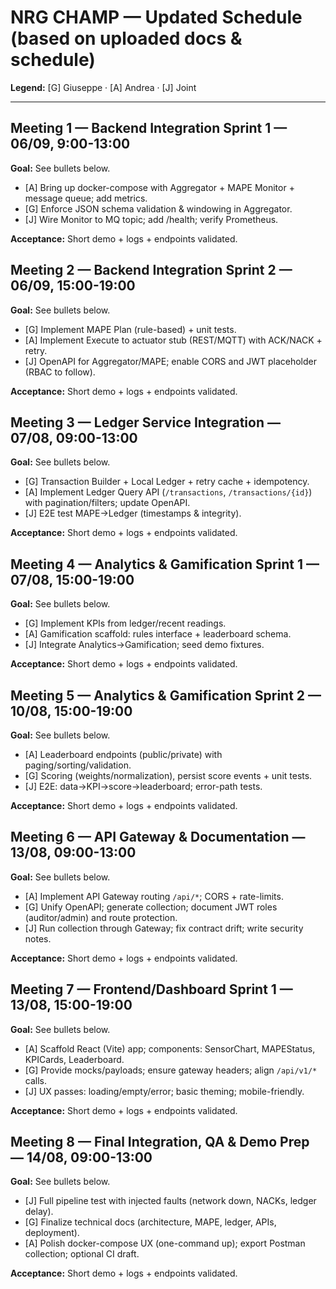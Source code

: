 # NRG CHAMP — Updated Schedule (based on uploaded docs & schedule)

**Legend:** [G] Giuseppe · [A] Andrea · [J] Joint

---

## Meeting 1 — Backend Integration Sprint 1 — **06/09, 9:00-13:00**
**Goal:** See bullets below.

- [A] Bring up docker-compose with Aggregator + MAPE Monitor + message queue; add metrics.
- [G] Enforce JSON schema validation & windowing in Aggregator.
- [J] Wire Monitor to MQ topic; add /health; verify Prometheus.

**Acceptance:** Short demo + logs + endpoints validated.


## Meeting 2 — Backend Integration Sprint 2 — **06/09, 15:00-19:00**
**Goal:** See bullets below.

- [G] Implement MAPE Plan (rule-based) + unit tests.
- [A] Implement Execute to actuator stub (REST/MQTT) with ACK/NACK + retry.
- [J] OpenAPI for Aggregator/MAPE; enable CORS and JWT placeholder (RBAC to follow).

**Acceptance:** Short demo + logs + endpoints validated.


## Meeting 3 — Ledger Service Integration — **07/08, 09:00-13:00**
**Goal:** See bullets below.

- [G] Transaction Builder + Local Ledger + retry cache + idempotency.
- [A] Implement Ledger Query API (`/transactions`, `/transactions/{id}`) with pagination/filters; update OpenAPI.
- [J] E2E test MAPE→Ledger (timestamps & integrity).

**Acceptance:** Short demo + logs + endpoints validated.


## Meeting 4 — Analytics & Gamification Sprint 1 — **07/08, 15:00-19:00**
**Goal:** See bullets below.

- [G] Implement KPIs from ledger/recent readings.
- [A] Gamification scaffold: rules interface + leaderboard schema.
- [J] Integrate Analytics→Gamification; seed demo fixtures.

**Acceptance:** Short demo + logs + endpoints validated.


## Meeting 5 — Analytics & Gamification Sprint 2 — **10/08, 15:00-19:00**
**Goal:** See bullets below.

- [A] Leaderboard endpoints (public/private) with paging/sorting/validation.
- [G] Scoring (weights/normalization), persist score events + unit tests.
- [J] E2E: data→KPI→score→leaderboard; error-path tests.

**Acceptance:** Short demo + logs + endpoints validated.


## Meeting 6 — API Gateway & Documentation — **13/08, 09:00-13:00**
**Goal:** See bullets below.

- [A] Implement API Gateway routing `/api/*`; CORS + rate-limits.
- [G] Unify OpenAPI; generate collection; document JWT roles (auditor/admin) and route protection.
- [J] Run collection through Gateway; fix contract drift; write security notes.

**Acceptance:** Short demo + logs + endpoints validated.


## Meeting 7 — Frontend/Dashboard Sprint 1 — **13/08, 15:00-19:00**
**Goal:** See bullets below.

- [A] Scaffold React (Vite) app; components: SensorChart, MAPEStatus, KPICards, Leaderboard.
- [G] Provide mocks/payloads; ensure gateway headers; align `/api/v1/*` calls.
- [J] UX passes: loading/empty/error; basic theming; mobile-friendly.

**Acceptance:** Short demo + logs + endpoints validated.


## Meeting 8 — Final Integration, QA & Demo Prep — **14/08, 09:00-13:00**
**Goal:** See bullets below.

- [J] Full pipeline test with injected faults (network down, NACKs, ledger delay).
- [G] Finalize technical docs (architecture, MAPE, ledger, APIs, deployment).
- [A] Polish docker-compose UX (one-command up); export Postman collection; optional CI draft.

**Acceptance:** Short demo + logs + endpoints validated.
